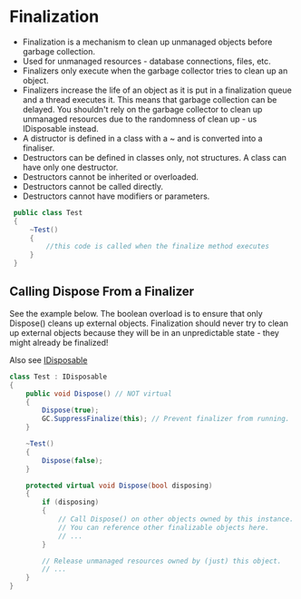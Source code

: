 # Finalization

 

- Finalization is a mechanism to clean up unmanaged objects before garbage collection.
- Used for unmanaged resources - database connections, files, etc.
- Finalizers only execute when the garbage collector tries to clean up an object.
- Finalizers increase the life of an object as it is put in a finalization queue and a thread executes it. This means that garbage collection can be delayed. You shouldn't rely on the garbage collector to clean up unmanaged resources due to the randomness of clean up - us IDisposable instead. 
- A distructor is defined in a class with a ~ and is converted into a finaliser.
- Destructors can be defined in classes only, not structures. A class can have only one destructor.
- Destructors cannot be inherited or overloaded.
- Destructors cannot be called directly.
- Destructors cannot have modifiers or parameters.

```csharp
 public class Test
 {
     ~Test()
     {
         //this code is called when the finalize method executes
     }
 }
```

## Calling Dispose From a Finalizer
See the example below. The boolean overload is to ensure that only Dispose() cleans up external objects. Finalization should never try to clean up external objects because they will be in an unpredictable state - they might already be finalized!

Also see [IDisposable](..%5CInterfaces%5CIDisposable.md)

```csharp
class Test : IDisposable
{
    public void Dispose() // NOT virtual
    {
        Dispose(true);
        GC.SuppressFinalize(this); // Prevent finalizer from running.
    }

    ~Test()
    {
        Dispose(false);
    }

    protected virtual void Dispose(bool disposing)
    {
        if (disposing)
        {
            // Call Dispose() on other objects owned by this instance.
            // You can reference other finalizable objects here.
            // ...
        }

        // Release unmanaged resources owned by (just) this object.
        // ...
    }
}
```
<!--stackedit_data:
eyJoaXN0b3J5IjpbLTMzOTg5MDI5N119
-->